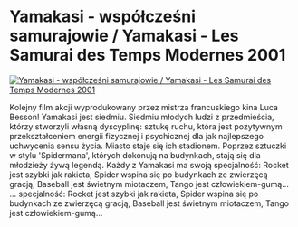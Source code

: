 Yamakasi - współcześni samurajowie / Yamakasi - Les Samurai des Temps Modernes 2001 
=============
[![Yamakasi - współcześni samurajowie / Yamakasi - Les Samurai des Temps Modernes 2001 ](http://vidos.pl/images/player.gif)](http://vidos.pl/yamakasi-wspolczesni-samurajowie-yamakasi-les-samurai-des-temps-modernes-2001)

 Kolejny film akcji wyprodukowany przez mistrza francuskiego kina Luca Besson! Yamakasi jest siedmiu. Siedmiu młodych ludzi z przedmieścia, którzy stworzyli własną dyscyplinę: sztukę ruchu, która jest pozytywnym przekształceniem energii fizycznej i psychicznej dla jak najlepszego uchwycenia sensu życia. Miasto staje się ich stadionem. Poprzez sztuczki w stylu 'Spidermana', których dokonują na budynkach, stają się dla młodzieży żywą legendą. Każdy z Yamakasi ma swoją specjalność: Rocket jest szybki jak rakieta, Spider wspina się po budynkach ze zwierzęcą gracją, Baseball jest świetnym miotaczem, Tango jest człowiekiem-gumą...   ... specjalność: Rocket jest szybki jak rakieta, Spider wspina się po budynkach ze zwierzęcą gracją, Baseball jest świetnym miotaczem, Tango jest człowiekiem-gumą...
